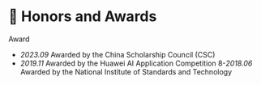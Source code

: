 # 🥇 Honors and Awards
Award
- *2023.09* Awarded by the China Scholarship Council (CSC)
- *2019.11* Awarded by the Huawei AI Application Competition
8-*2018.06* Awarded by the National Institute of Standards and Technology
